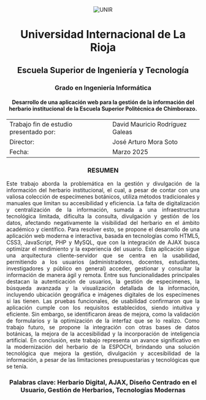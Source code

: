 <div align="center"> <img src="https://github.com/user-attachments/assets/42801e35-ce95-4437-80c3-f0bdcda15d6f" alt="UNIR" /> </div>
<h1 align="center"> Universidad Internacional de La Rioja </h1>
<h2 align="center"> Escuela Superior de Ingeniería y Tecnología  </h2>

<h3 align="center"> Grado en Ingeniería Informática  </h3>
<h4 align="center"> Desarrollo de una aplicación web para la gestión de la información del herbario institucional de la Escuela Superior Politécnica de Chimborazo.  </h4>


<table align="center">
  <tbody>
    <tr>
      <td> Trabajo fin de estudio presentado por: </td>
      <td> David Mauricio Rodríguez Galeas </td>
    </tr>
    <tr>
      <td> Director: </td>
      <td> José Arturo Mora Soto </td>
    </tr>
     <tr>
      <td> Fecha: </td>
      <td> Marzo 2025 </td>
    </tr>
    </tbody>
</table>


<h3 align="center"> RESUMEN  </h3>

<p align="justify"> Este trabajo aborda la problemática en la gestión y divulgación de la información del herbario institucional, el cual, a pesar de contar con una valiosa colección de especímenes botánicos, utiliza métodos tradicionales y manuales que limitan su accesibilidad y eficiencia. La falta de digitalización y centralización de la información, sumada a una infraestructura tecnológica limitada, dificulta la consulta, divulgación y gestión de los datos, afectando negativamente la visibilidad del herbario en el ámbito académico y científico.
Para resolver esto, se propone el desarrollo de una aplicación web moderna e interactiva, basada en tecnologías como HTML5, CSS3, JavaScript, PHP y MySQL, que con la integración de AJAX busca optimizar el rendimiento y la experiencia del usuario. Esta aplicación sigue una arquitectura cliente-servidor que se centra en la usabilidad, permitiendo a los usuarios (administradores, docentes, estudiantes, investigadores y público en general) acceder, gestionar y consultar la información de manera ágil y remota. Entre sus funcionalidades principales destacan la autenticación de usuarios, la gestión de especímenes, la búsqueda avanzada y la visualización detallada de la información, incluyendo ubicación geográfica e imágenes digitales de los especímenes si las tienen.
Las pruebas funcionales, de usabilidad confirmaron que la aplicación cumple con los requisitos establecidos, siendo intuitiva y eficiente. Sin embargo, se identificaron áreas de mejora, como la validación de formularios y la optimización de la interfaz que se lo realizo. Como trabajo futuro, se propone la integración con otras bases de datos botánicas, la mejora de la accesibilidad y la incorporación de inteligencia artificial.
En conclusión, este trabajo representa un avance significativo en la modernización del herbario de la ESPOCH, brindando una solución tecnológica que mejora la gestión, divulgación y accesibilidad de la información, a pesar de las limitaciones presupuestarias y tecnológicas que se tenía. </p>

<h3 align="center"> Palabras clave: Herbario Digital, AJAX, Diseño Centrado en el Usuario, Gestión de Herbarios, Tecnologías Modernas  </h3>
